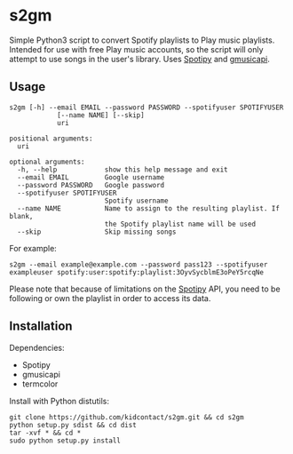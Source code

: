 # s2gm

Simple Python3 script to convert Spotify playlists to Play music playlists. Intended for use with free Play music accounts, so the script will only attempt to use songs in the user's library. Uses [Spotipy](https://github.com/plamere/spotipy) and [gmusicapi](https://github.com/plamere/spotipy).

## Usage

```
s2gm [-h] --email EMAIL --password PASSWORD --spotifyuser SPOTIFYUSER
            [--name NAME] [--skip]
            uri

positional arguments:
  uri

optional arguments:
  -h, --help            show this help message and exit
  --email EMAIL         Google username
  --password PASSWORD   Google password
  --spotifyuser SPOTIFYUSER
                        Spotify username
  --name NAME           Name to assign to the resulting playlist. If blank,
                        the Spotify playlist name will be used
  --skip                Skip missing songs
```

For example:

```
s2gm --email example@example.com --password pass123 --spotifyuser exampleuser spotify:user:spotify:playlist:3OyvSycblmE3oPeY5rcqNe
```

Please note that because of limitations on the [Spotipy](https://github.com/plamere/spotipy) API, you need to be following or own the playlist in order to access its data.

## Installation

Dependencies:

- Spotipy
- gmusicapi
- termcolor

Install with Python distutils:

```
git clone https://github.com/kidcontact/s2gm.git && cd s2gm
python setup.py sdist && cd dist
tar -xvf * && cd *
sudo python setup.py install
```
